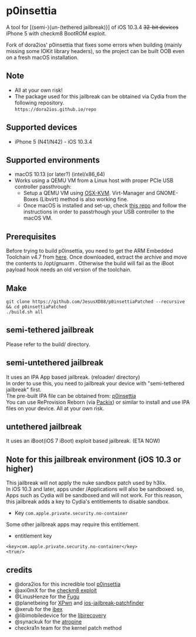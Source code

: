 # p0insettia
A tool for [(semi-){un-(tethered jailbreak)}] of iOS 10.3.4 ~~32-bit devices~~ iPhone 5 with checkm8 BootROM exploit.  

Fork of dora2ios' p0insettia that fixes some errors when building (mainly missing some IOKit library headers), so the project can be built OOB even on a fresh macOS installation.

## Note
- All at your own risk!  
- The package used for this jailbreak can be obtained via Cydia from the following repository.  
`https://dora2ios.github.io/repo`  

## Supported devices
- iPhone 5 (N41/N42) - iOS 10.3.4  

## Supported environments
- macOS 10.13 (or later?) (intel/x86_64)
- Works using a QEMU VM from a Linux host with proper PCIe USB controller passthrough:
   - Setup a QEMU VM using [OSX-KVM](https://github.com/kholia/OSX-KVM). Virt-Manager and GNOME-Boxes (Libvirt) method is also working fine.
   - Once macOS is installed and set-up, check [this repo](https://github.com/Silfalion/Iphone_docker_osx_passthrough) and follow the instructions in order to passtrhough your USB controller to the macOS VM.

## Prerequisites
Before trying to build p0insettia, you need to get the ARM Embedded Toolchain v4.7 from [here](https://launchpad.net/gcc-arm-embedded/4.7/4.7-2013-q1-update).
Once downloaded, extract the archive and move the contents to /opt/gnuarm .
Otherwise the build will fail as the iBoot payload hook needs an old version of the toolchain. 

## Make
```
git clone https://github.com/JesusXD88/p0insettiaPatched --recursive && cd p0insettiaPatched
./build.sh all
```

## semi-tethered jailbreak
Please refer to the build/ directory.  

## semi-untethered jailbreak
It uses an IPA App based jailbreak. (reloader/ directory)   
In order to use this, you need to jailbreak your device with "semi-tethered jailbreak" first.  
The pre-built IPA file can be obtained from: [p0insettia](https://dora2ios.web.app/p0insettia.html)  
You can use ReProvision Reborn (via [Packix](https://repo.packix.com/)) or similar to install and use IPA files on your device. All at your own risk.   

## untethered jailbreak
It uses an iBoot(iOS 7 iBoot) exploit based jailbreak. (ETA NOW)   

## Note for this jailbreak environment (iOS 10.3 or higher)  
This jailbreak will not apply the nuke sandbox patch used by h3lix.  
In iOS 10.3 and later, apps under /Applications will also be sandboxed. so, Apps such as Cydia will be sandboxed and will not work. For this reason, this jailbreak adds a key to Cydia's entitlements to disable sandbox.  

- Key `com.apple.private.security.no-container`  

Some other jailbreak apps may require this entitlement.  

- entitlement key
```
<key>com.apple.private.security.no-container</key>
<true/>
```

## credits
- @dora2ios for this incredible tool [p0insettia](https://github.com/dora2-iOS/p0insettia)
- @axi0mX for the [checkm8 exploit](https://github.com/axi0mX/ipwndfu)  
- @LinusHenze for the [Fugu](https://github.com/LinusHenze/Fugu)  
- @planetbeing for [XPwn](https://github.com/planetbeing/xpwn) and [ios-jailbreak-patchfinder](https://github.com/planetbeing/ios-jailbreak-patchfinder)  
- @xerub for the [ibex](https://github.com/xerub/ibex)  
- @libimobiledevice for the [libirecovery](https://github.com/libimobiledevice/libirecovery)  
- @synackuk for the [atropine](https://github.com/synackuk/atropine)  
- checkra1n team for the kernel patch method  
